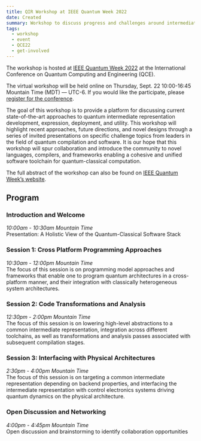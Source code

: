 ```yaml
---
title: QIR Workshop at IEEE Quantum Week 2022
date: Created
summary: Workshop to discuss progress and challenges around intermediate representations and quantum compilation
tags:
  - workshop
  - event
  - QCE22
  - get-involved
---
```


The workshop is hosted at [IEEE Quantum Week 2022](https://qce.quantum.ieee.org/2022) at the International Conference on Quantum Computing and Engineering (QCE).

The virtual workshop will be held online on Thursday, Sept. 22 10:00-16:45 Mountain Time (MDT) — UTC-6.
If you would like the participate, please [register for the conference](https://web.cvent.com/event/41315fca-fab0-4847-8bcd-ca0e07d2c849/summary).

The goal of this workshop is to provide a platform for discussing current state-of-the-art approaches to quantum intermediate representation development, expression, deployment, and utility. This workshop will highlight recent approaches, future directions, and novel designs through a series of invited presentations on specific challenge topics from leaders in the field of quantum compilation and software. It is our hope that this workshop will spur collaboration and introduce the community to novel languages, compilers, and frameworks enabling a cohesive and unified software toolchain for quantum-classical computation.

The full abstract of the workshop can also be found on [IEEE Quantum Week’s website](https://qce.quantum.ieee.org/2022/workshops-program/#alexandermccaskey).

## Program

### Introduction and Welcome

*10:00am - 10:30am Mountain Time* <br/>
Presentation: A Holistic View of the Quantum-Classical Software Stack

### Session 1: Cross Platform Programming Approaches

*10:30am - 12:00pm Mountain Time* <br/>
The focus of this session is on programming model approaches and frameworks that enable one to program quantum architectures in a cross-platform manner, and their integration with classically heterogeneous system architectures.

### Session 2: Code Transformations and Analysis

*12:30pm - 2:00pm Mountain Time* <br/>
The focus of this session is on lowering high-level abstractions to a common intermediate representation, integration across different toolchains, as well as transformations and analysis passes associated with subsequent compilation stages.

### Session 3: Interfacing with Physical Architectures

*2:30pm - 4:00pm Mountain Time* <br/>
The focus of this session is on targeting a common intermediate representation depending on backend properties, and interfacing the intermediate representation with control electronics systems driving quantum dynamics on the physical architecture.

### Open Discussion and Networking

*4:00pm - 4:45pm Mountain Time* <br/>
Open discussion and brainstorming to identify collaboration opportunities
